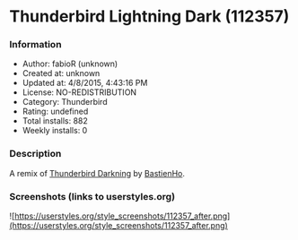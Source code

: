 # Thunderbird Lightning Dark (112357)

### Information
- Author: fabioR (unknown)
- Created at: unknown
- Updated at: 4/8/2015, 4:43:16 PM
- License: NO-REDISTRIBUTION
- Category: Thunderbird
- Rating: undefined
- Total installs: 882
- Weekly installs: 0


### Description
A remix of <a href="https://userstyles.org/styles/107262/thunderbird-darkning-dark-thunderbird-ligthning">Thunderbird Darkning</a> by <a href="https://userstyles.org/users/278156">BastienHo</a>.


### Screenshots (links to userstyles.org)
![https://userstyles.org/style_screenshots/112357_after.png](https://userstyles.org/style_screenshots/112357_after.png)


